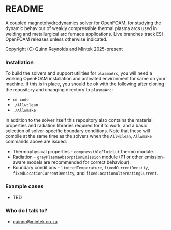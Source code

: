 # README #

A coupled magnetohydrodynamics solver for OpenFOAM, for studying the dynamic behaviour of weakly compressible thermal plasma arcs used in welding and metallurgical arc furnace applications. Live branches track ESI OpenFOAM releases unless otherwise indicated.

Copyright (C) Quinn Reynolds and Mintek 2025-present

### Installation ###

To build the solvers and support utilities for `plasmaArc`, you will need a working OpenFOAM installation and activated environment for same on your machine. If this is in place, you should be ok with the following after cloning the repository and changing directory to `plasmaArc`:

* `cd code`
* `./Allwclean`
* `./Allwmake`

In addition to the solver itself this repository also contains the material properties and radiation libraries required for it to work, and a basic selection of solver-specific boundary conditions. Note that these will compile at the same time as the solvers when the `Allwclean`, `Allwmake` commands above are issued:

* Thermophysical properties - `compressibleFluidLut` thermo module.
* Radiation - `greyPlasmaAbsorptionEmission` module (P1 or other emission-aware models are recommended for correct behaviour).
* Boundary conditions - `limitedTemperature`, `fixedCurrentDensity`, `fixedLocationCurrentDensity`, and `fixedLocationAlternatingCurrent`.

### Example cases ###

* TBD

### Who do I talk to? ###

* quinnr@mintek.co.za

